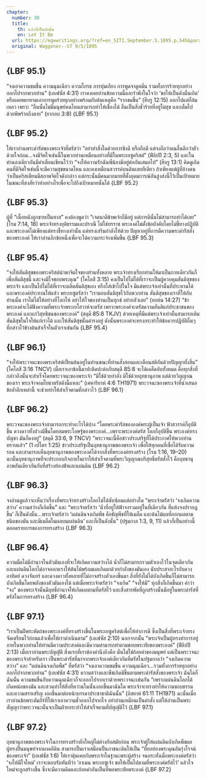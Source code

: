```yaml
---
chapter:
  number: 30
  title:
    th: แล้วก็เป็นดังนั้น
    en: Let It Be
  url: https://egwwritings.org/?ref=en_SITI.September.5.1895.p.545&para=1548.522
  original: Waggoner--ST 9/5/1895
---
```


## {LBF 95.1}

“จงเอาความขมขื่น ความฉุนเฉียว ความโกรธ การทุ่มเถียง การพูดจาดูหมิ่น รวมทั้งการร้ายทุกอย่างออกไปจากพวกท่าน” (เอเฟซัส 4:31) เราคงเคยอ่านข้อความนี้และรำพึงในใจว่า ‘ขอให้เป็นดังนั้นเถิด’ หรือเคยพยายามเอาการพูดร้ายทุกอย่างพร้อมกับต้นเหตุคือ “รากขมขื่น” (ฮีบรู 12:15) ออกไปแต่ก็ล้มเหลว เพราะ “ลิ้นนั้นไม่มีมนุษย์คนไหนสามารถทำให้เชื่องได้ ลิ้นเป็นสิ่งชั่วร้ายที่อยู่ไม่สุข และเต็มไปด้วยพิษร้ายถึงตาย” (ยากอบ 3:8) {LBF 95.1}

## {LBF 95.2}

ให้เราอ่านพระดำรัสของพระเจ้าที่ตรัสว่า “อย่าทำสิ่งใดด้วยการชิงดี หรือถือดี แต่จงถือว่าคนอื่นดีกว่าตัวด้วยใจถ่อม…จงมีจิตใจเช่นนี้ในพวกท่านเหมือนอย่างที่มีในพระเยซูคริสต์” (ฟีลิปปี 2:3, 5) และในทำนองเดียวกันมีคำเตือนเขียนไว้ว่า “จงให้ความรักฉันพี่น้องมีอยู่ต่อกันเสมอไป” (ฮีบรู 13:1) คิดดูเถิด คนที่มีจิตใจเช่นนี้จะมีความสุขขนาดไหน และคงเหมือนสวรรค์บนดินเลยทีเดียว ถ้าเพียงแต่ผู้ที่อ้างตนว่าเป็นคริสเตียนมีสภาพจิตใจดังกล่าว แต่กระนั้นมีคนมากมายที่ตั้งอุดมการณ์อันสูงส่งนี้ไว้เป็นเป้าหมาย ในขณะที่สงสัยว่าทำอย่างไรเพื่อจะไปถึงเป้าหมายนั้นได้ {LBF 95.2}

## {LBF 95.3}

ผู้ที่ “เนื้อหนังถูกขายเป็นทาส” คงต้องพูดว่า “เจตนาดีข้าพเจ้าก็มีอยู่ แต่การดีนั้นไม่สามารถทำได้เลย” (โรม 7:14, 18) พระเจ้าทรงยุติธรรมและปราณี ไม่ใช่ทรราช พระองค์ไม่ตั้งข้อบังคับโดยไม่ชี้ทางปฏิบัติ และพระองค์ไม่เพียงแต่ทรงชี้ทางเท่านั้น แต่ทรงเสริมกำลังให้ด้วย ปัญหาอยู่ที่การตีความพระดำรัสสั่งของพระองค์ ให้เราอ่านอีกข้อหนึ่งเพื่อจะได้ความกระจ่างเพิ่มขึ้น {LBF 95.3}

## {LBF 95.4}

“จงให้สันติสุขของพระคริสต์นำพาจิตใจของท่านทั้งหลาย พระเจ้าทรงเรียกท่านให้มาเป็นกายเดียวกันก็เพื่อสันติสุขนี้ และจงมีใจขอบพระคุณ” (โคโลสี 3:15) คงเป็นไปไม่ได้ที่เราจะเป็นผู้ควบคุมสันติสุขของพระเจ้า และเป็นไปไม่ได้ที่เราจะผลิตสันติสุขเอง หรือใส่เข้าไปในใจ มีแต่พระเจ้าเท่านั้นที่ประทานได้ และพระองค์ประทานให้แล้ว พระเยซูตรัสว่า “เรามอบสันติสุขไว้กับพวกท่าน สันติสุขของเราที่ให้กับท่านนั้น เราไม่ได้ให้อย่างที่โลกให้ อย่าให้ใจของท่านเป็นทุกข์ อย่ากลัวเลย” (ยอห์น 14:27) “ข้าพระองค์จะได้ฟังความที่พระเจ้าพระเยโฮวาห์จะตรัส เพราะพระองค์จะตรัสความสันติแก่ประชาชนของพระองค์ และแก่วิสุทธิชนของพระองค์” (สดุดี 85:8 TKJV) ด้วยเหตุที่มีแต่พระเจ้าเท่านั้นสามารถเติมสันติสุขในใจให้แก่เราได้ และให้สันติสุขนั้นดำรงอยู่ ดังนั้นพระองค์จะทรงกระทำให้ข้อควรปฏิบัติอื่นๆ ที่กล่าวไว้ข้างต้นสำเร็จในตัวเราเช่นกัน {LBF 95.4}

## {LBF 96.1}

“จงให้พระวจนะของพระคริสต์เปี่ยมล้นอยู่ในท่านขณะที่ท่านสั่งสอนและเตือนสติกันด้วยปัญญาทั้งสิ้น” (โคโลสี 3:16 TNCV) เมื่อเราเอาข้อนี้มาปะติดปะต่อกับสดุดี 85:8 จะได้เคล็ดลับทั้งหมด คือทุกสิ่งที่กล่าวถึงนั้นจะสำเร็จโดยพระวจนะของพระเจ้า “มิใช่ด้วยกำลัง มิใช่ด้วยฤทธานุภาพ แต่ด้วยวิญญาณของเรา พระเจ้าจอมโยธาตรัสดังนี้แหละ” (เศคาริยาห์ 4:6 TH1971) พระวจนะของพระเจ้าที่นำเสนอข้อล้ำลึกเหล่านี้ จะช่วยทำให้สำเร็จตามที่กล่าวไว้ {LBF 96.1}

## {LBF 96.2}

พระวจนะของพระเจ้าสามารถกระทำอะไรได้บ้าง “โดยพระดำรัสขององค์พระผู้เป็นเจ้า ฟ้าสวรรค์ก็อุบัติขึ้น ดวงดาวทั้งปวงมีขึ้นโดยลมพระโอษฐ์ของพระองค์…เพราะพระองค์ตรัส โลกก็อุบัติขึ้น พระองค์ทรงบัญชา มันก็คงอยู่” (สดุดี 33:6, 9 TNCV) “พระวจนะนี้คือข่าวประเสริฐที่ได้ประกาศให้พวกท่านทราบแล้ว” (1 เปโตร 1:25) ข่าวประเสริฐเป็นฤทธานุภาพของพระเจ้า เพื่อให้ทุกคนที่เชื่อได้รับความรอด และสามารถเห็นฤทธานุภาพของพระองค์ได้จากสิ่งที่พระองค์ทรงสร้าง (โรม 1:16, 19–20) ฉะนั้นฤทธานุภาพที่จะประกอบกิจภายในเราให้สำเร็จตามที่พระวิญญาณบริสุทธิ์ตรัสสั่งไว้ คือฤทธานุภาพอันเดียวกันกับที่สร้างท้องฟ้าและแผ่นดิน {LBF 96.2}

## {LBF 96.3}

จงอ่านดูแล้วจะเห็นว่าเรื่องที่พระเจ้าทรงสร้างโลกไม่ได้ซับซ้อนแต่อย่างใด “พระเจ้าตรัสว่า ‘จงเกิดความสว่าง’ ความสว่างก็เกิดขึ้น” และ “พระเจ้าตรัสว่า ‘น้ำที่อยู่ใต้ฟ้าจงรวมอยู่ในที่เดียวกัน ที่แห้งจงปรากฏขึ้น’ ก็เป็นดังนั้น…พระเจ้าตรัสว่า ‘แผ่นดินจงเกิดพืช คือธัญพืชที่ให้เมล็ด และต้นไม้ผลที่ออกผลตามชนิดของมัน และมีเมล็ดในผลบนแผ่นดิน’ และก็เป็นดังนั้น” (ปฐมกาล 1:3, 9, 11) แล้วก็เป็นอย่างนี้ตลอดรายการของการทรงสร้าง {LBF 96.3}

## {LBF 96.4}

ความมืดไม่มีอำนาจในตัวมันเองที่จะให้เกิดความสว่างได้ น้ำก็ไม่สามารถรวมตัวเองไว้ในจุดเดียวกัน และแผ่นดินโลกไม่อาจออกแรงให้ต้นไม้พร้อมผลเกิดมาด้วยกำลังของมันเอง นับประสาอะไรกับดวงอาทิตย์ ดวงจันทร์ และดวงดาวทั้งหลายที่ไม่อาจสร้างตัวเองขึ้นมา สิ่งที่ยังไม่ได้บังเกิดขึ้นก็ไม่สามารถบังเกิดขึ้นโดยพลังของตัวมันเองได้ แต่เมื่อพระเจ้าตรัสว่า “จงเกิด” “จงให้มี” ทุกสิ่งก็เกิดขึ้นมา คำว่า “จง” ของพระเจ้านั้นมีฤทธิ์อำนาจให้เกิดผลตามที่ตรัสไว้ และสิ่งสารพัดที่ถูกสร้างนั้นมีอยู่ในพระดำรัสที่ตรัสในการทรงสร้าง {LBF 96.4}

## {LBF 97.1}

“เราเป็นฝีพระหัตถ์ของพระองค์ที่ทรงสร้างขึ้นในพระเยซูคริสต์เพื่อให้ทำการดี ซึ่งเป็นสิ่งที่พระเจ้าทรงจัดเตรียมไว้ก่อนแล้วเพื่อให้เราดำเนินตาม” (เอเฟซัส 2:10) นอกจากนั้น “พระเจ้าเป็นผู้ทรงทำการอยู่ภายในพวกท่านให้ท่านมีความประสงค์และมีความสามารถทำตามชอบพระทัยของพระองค์” (ฟีลิปปี 2:13) เมื่อเราอ่านพระบัญญัติ สิ่งแรกที่เราต้องคำนึงถึงคือ นั่นไม่ใช่ถ้อยคำของมนุษย์ แต่เป็นพระวจนะของพระเจ้าสำหรับเรา เป็นพระดำรัสที่มาจากพระเจ้าองค์เดียวกันที่ตรัสในปฐมกาลว่า “จงเกิดความสว่าง” และ “แผ่นดินจงเกิดพืช” ที่ตรัสว่า “จงเอาความขมขื่น ความฉุนเฉียว…รวมทั้งการร้ายทุกอย่างออกไปจากพวกท่าน” (เอเฟซัส 4:31) ความสว่างและพืชเกิดมีขึ้นตามพระดำรัสสั่งของพระเจ้า ฉันใดก็ฉันนั้น ความขมขื่นกับความฉุนเฉียวก็จะออกไปจากเราด้วยพระวจนะเช่นกัน “เพราะแผ่นดินโลกได้เกิดหน่อของมัน และสวนทำให้สิ่งที่หว่านในนั้นงอกขึ้นมาฉันใด พระเจ้าจะทรงทำให้ความชอบธรรมและความสรรเสริญ งอกขึ้นมาต่อหน้าบรรดาประชาชาติฉันนั้น” (อิสยาห์ 61:11 TH1971) ฉะนั้นเมื่อเราอ่านข้อพระคัมภีร์ที่ให้เราเอาความชั่วออกไปจากใจ อย่าอ่านเหมือนเป็นคำสั่ง แต่ให้อ่านเป็นพระสัญญาว่าพระวจนะนั้นจะเป็นฝ่ายกระทำให้สำเร็จตามที่บัญญัติไว้ {LBF 97.1}

## {LBF 97.2}

ฤทธานุภาพของพระเจ้าในการทรงสร้างยิ่งใหญ่ไม่ต่างกับสมัยก่อน พระเจ้าผู้ให้แผ่นดินบังเกิดพืชผล ผู้ทรงปั้นมนุษย์จากผงคลีดิน สามารถปั้นเราเสมือนปั้นภาชนะดินให้เป็น “ที่ยกย่องพระคุณอันรุ่งโรจน์ของพระเจ้า” (เอเฟซัส 1:6) ให้เราคุ้นเคยกับพระเจ้าในฐานะพระผู้สร้าง จนกระทั่งเมื่อพระองค์ตรัสว่า ‘จงให้มีใจใหม่’ เราจะตอบรับทันทีว่า ‘อาเมน พระเยซูเจ้า ขอให้เป็นไปตามที่พระองค์ตรัสไว้’ แล้วใจใหม่จะถูกสร้างขึ้น ซึ่งจะมีความคิดและถ้อยคำอันเป็นที่พอพระทัยพระองค์ {LBF 97.2}
